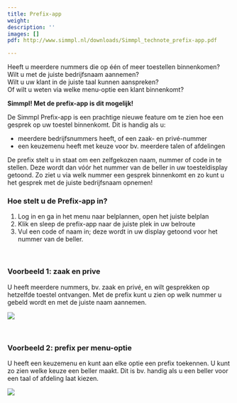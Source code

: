 ```yaml
---
title: Prefix-app
weight: 
description: ''
images: []
pdf: http://www.simmpl.nl/downloads/Simmpl_technote_prefix-app.pdf

---
```

Heeft u meerdere nummers die op één of meer toestellen binnenkomen?   
Wilt u met de juiste bedrijfsnaam aannemen?   
Wilt u uw klant in de juiste taal kunnen aanspreken?   
Of wilt u weten via welke menu-optie een klant binnenkomt?

**Simmpl! Met de prefix-app is dit mogelijk!**

De Simmpl Prefix-app is een prachtige nieuwe feature om te zien hoe een gesprek op uw toestel binnenkomt. Dit is handig als u: 

* meerdere bedrijfsnummers heeft, of een zaak- en privé-nummer
* een keuzemenu heeft met keuze voor bv. meerdere talen of afdelingen 

De prefix stelt u in staat om een zelfgekozen naam, nummer of code in te stellen. Deze wordt dan vóór het nummer van de beller in uw toesteldisplay getoond. Zo ziet u via welk nummer een gesprek binnenkomt en zo kunt u het gesprek met de juiste bedrijfsnaam opnemen!

### Hoe stelt u de Prefix-app in? 

1. Log in en ga in het menu naar belplannen, open het juiste belplan 
2. Klik en sleep de prefix-app naar de juiste plek in uw belroute
3. Vul een code of naam in; deze wordt in uw display getoond voor het nummer van de beller.

<br>

### Voorbeeld 1: zaak en prive

U heeft meerdere nummers, bv. zaak en privé, en wilt gesprekken op hetzelfde toestel ontvangen. Met de prefix kunt u zien op welk nummer u gebeld wordt en met de juiste naam aannemen.

![](https://res.cloudinary.com/callvoip/image/upload/v1565080486/support-prefix1_tt1zpi.png)

<br>

### Voorbeeld 2: prefix per menu-optie

U heeft een keuzemenu en kunt aan elke optie een prefix toekennen. U kunt zo zien welke keuze een beller maakt. Dit is bv. handig als u een beller voor een taal of afdeling laat kiezen.

![](https://res.cloudinary.com/callvoip/image/upload/v1565080500/support-prefix2_pjd21j.png)